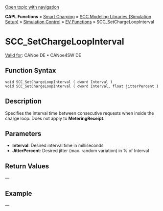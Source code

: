 [Open topic with navigation](../../../../../CANoeDEFamily.htm#Topics/CAPLFunctions/SmartCharging/Functions/CAPLfunctionSCCSetChargeLoopInterval.md)

**CAPL Functions** » [Smart Charging](../CAPLFunctionsSmartChargingOverview.md) » [SCC Modeling Libraries (Simulation Setup)](../CAPLFunctionsSmartChargingOverview.md#BMNodeayerDLL) » [Simulation Control](../CAPLFunctionsSmartChargingOverview.md#SimulationControl) » [EV Functions](../CAPLFunctionsSmartChargingOverview.md#SimulationControl) » SCC_SetChargeLoopInterval

# SCC_SetChargeLoopInterval

[Valid for](../../../Shared/FeatureAvailability.md):  CANoe DE • CANoe4SW DE

## Function Syntax

```plaintext
void SCC_SetChargeLoopInterval ( dword Interval )
void SCC_SetChargeLoopInterval ( dword Interval, float jitterPercent )
```

## Description

Specifies the interval time between consecutive requests when inside the charge loop. Does not apply to **MeteringReceipt**.

## Parameters

- **Interval**: Desired interval time in milliseconds
- **JitterPercent**: Desired jitter (max. random variation) in % of Interval

## Return Values

—

## Example

—
